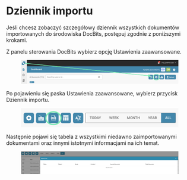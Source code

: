 # Dziennik importu

Jeśli chcesz zobaczyć szczegółowy dziennik wszystkich dokumentów importowanych do środowiska DocBits, postępuj zgodnie z poniższymi krokami.

Z panelu sterowania DocBits wybierz opcję Ustawienia zaawansowane.

<figure><img src="../../.gitbook/assets/image (3).png" alt=""><figcaption></figcaption></figure>

Po pojawieniu się paska Ustawienia zaawansowane, wybierz przycisk Dziennik importu.

<figure><img src="../../.gitbook/assets/image (4).png" alt=""><figcaption></figcaption></figure>

Następnie pojawi się tabela z wszystkimi niedawno zaimportowanymi dokumentami oraz innymi istotnymi informacjami na ich temat.

<figure><img src="../../.gitbook/assets/image (5).png" alt=""><figcaption></figcaption></figure>
